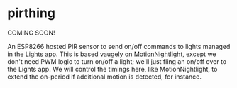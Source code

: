 # pirthing

COMING SOON!

An ESP8266 hosted PIR sensor to send on/off commands to lights managed in the [Lights](https://github.com/kenkl/lights) app. This is based vaugely on [MotionNightlight](https://github.com/kenkl/MotionNightlight), except we don't need PWM logic to turn on/off a light; we'll just fling an on/off over to the Lights app. We will control the timings here, like MotionNightlight, to extend the on-period if additional motion is detected, for instance. 
